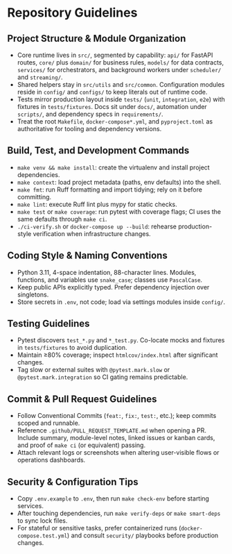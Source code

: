 # Repository Guidelines

## Project Structure & Module Organization
- Core runtime lives in `src/`, segmented by capability: `api/` for FastAPI routes, `core/` plus `domain/` for business rules, `models/` for data contracts, `services/` for orchestrators, and background workers under `scheduler/` and `streaming/`.
- Shared helpers stay in `src/utils` and `src/common`. Configuration modules reside in `config/` and `configs/` to keep literals out of runtime code.
- Tests mirror production layout inside `tests/` (`unit`, `integration`, `e2e`) with fixtures in `tests/fixtures`. Docs sit under `docs/`, automation under `scripts/`, and dependency specs in `requirements/`.
- Treat the root `Makefile`, `docker-compose*.yml`, and `pyproject.toml` as authoritative for tooling and dependency versions.

## Build, Test, and Development Commands
- `make venv && make install`: create the virtualenv and install project dependencies.
- `make context`: load project metadata (paths, env defaults) into the shell.
- `make fmt`: run Ruff formatting and import tidying; rely on it before committing.
- `make lint`: execute Ruff lint plus mypy for static checks.
- `make test` or `make coverage`: run pytest with coverage flags; CI uses the same defaults through `make ci`.
- `./ci-verify.sh` or `docker-compose up --build`: rehearse production-style verification when infrastructure changes.

## Coding Style & Naming Conventions
- Python 3.11, 4-space indentation, 88-character lines. Modules, functions, and variables use `snake_case`; classes use `PascalCase`.
- Keep public APIs explicitly typed. Prefer dependency injection over singletons.
- Store secrets in `.env`, not code; load via settings modules inside `config/`.

## Testing Guidelines
- Pytest discovers `test_*.py` and `*_test.py`. Co-locate mocks and fixtures in `tests/fixtures` to avoid duplication.
- Maintain ≥80% coverage; inspect `htmlcov/index.html` after significant changes.
- Tag slow or external suites with `@pytest.mark.slow` or `@pytest.mark.integration` so CI gating remains predictable.

## Commit & Pull Request Guidelines
- Follow Conventional Commits (`feat:`, `fix:`, `test:`, etc.); keep commits scoped and runnable.
- Reference `.github/PULL_REQUEST_TEMPLATE.md` when opening a PR. Include summary, module-level notes, linked issues or kanban cards, and proof of `make ci` (or equivalent) passing.
- Attach relevant logs or screenshots when altering user-visible flows or operations dashboards.

## Security & Configuration Tips
- Copy `.env.example` to `.env`, then run `make check-env` before starting services.
- After touching dependencies, run `make verify-deps` or `make smart-deps` to sync lock files.
- For stateful or sensitive tasks, prefer containerized runs (`docker-compose.test.yml`) and consult `security/` playbooks before production changes.
